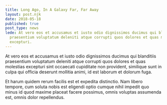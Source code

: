 ```yaml
---
title: Long Ago, In A Galaxy Far, Far Away
layout: post.njk
date: 2018-05-18
published: true
post_type: news
lede: At vero eos et accusamus et iusto odio dignissimos ducimus qui blanditiis
  praesentium voluptatum deleniti atque corrupti quos dolores et quas molestias
  excepturi.
---
```

At vero eos et accusamus et iusto odio dignissimos ducimus qui blanditiis praesentium voluptatum deleniti atque corrupti quos dolores et quas molestias excepturi sint occaecati cupiditate non provident, similique sunt in culpa qui officia deserunt mollitia animi, id est laborum et dolorum fuga.

Et harum quidem rerum facilis est et expedita distinctio. Nam libero tempore, cum soluta nobis est eligendi optio cumque nihil impedit quo minus id quod maxime placeat facere possimus, omnis voluptas assumenda est, omnis dolor repellendus.